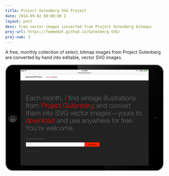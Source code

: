 ```yaml
---
title: Project Gutenberg SVG Project
date: 2014-09-02 00:00:00 Z
layout: post
desc: Free vector images converted from Project Gutenberg bitmaps
proj-url: https://femmebot.github.io/Gutenberg-SVG/
proj-num: 3
---
```


A free, monthly collection of select, bitmap images from Project Gutenberg are converted by hand into editable, vector SVG images.

[![{{ page.title }}](../images/03-h.png)]( {{page.proj-url}})
